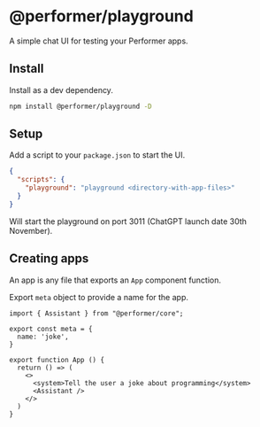 # @performer/playground

A simple chat UI for testing your Performer apps.

## Install

Install as a dev dependency.

```bash
npm install @performer/playground -D
```

## Setup

Add a script to your `package.json` to start the UI.

```json
{
  "scripts": {
    "playground": "playground <directory-with-app-files>"
  }
}
```

Will start the playground on port 3011 (ChatGPT launch date 30th November).

## Creating apps

An app is any file that exports an `App` component function. 

Export `meta` object to provide a name for the app.

```tsx
import { Assistant } from "@performer/core";

export const meta = {
  name: 'joke',
}

export function App () {
  return () => (
    <>
      <system>Tell the user a joke about programming</system>
      <Assistant />
    </>
  )
}
```








